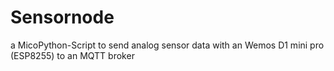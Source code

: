 # Sensornode
a MicoPython-Script to send analog sensor data with an Wemos D1 mini pro (ESP8255) to an MQTT broker
